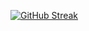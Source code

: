 [![GitHub Streak](https://streak-stats.demolab.com?user=ajr09182=&theme=gotham&hide_border=true&border_radius=25&date_format=%5BY%20%5DM%20j)](https://git.io/streak-stats)

